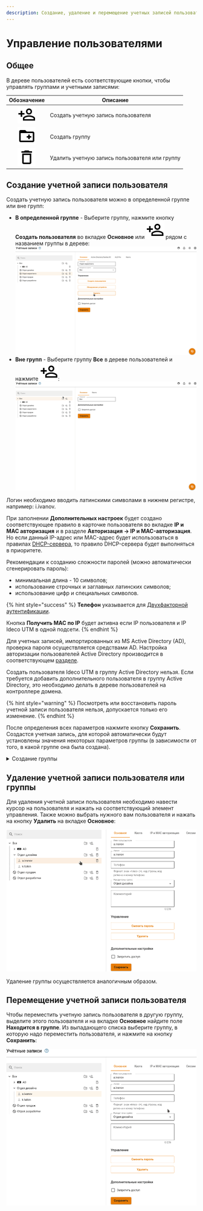 ```yaml
---
description: Создание, удаление и перемещение учетных записей пользователей.
---
```


# Управление пользователями

## Общее

В дереве пользователей есть соответствующие кнопки, чтобы управлять группами и учетными записями:

|                                    Обозначение          | Описание                                       |
| :-----------------------------------------------------: | ---------------------------------------------- |
| ![](../../../.gitbook/assets/icon-add-user.svg)         | Создать учетную запись пользователя            |
| ![](../../../.gitbook/assets/icon-folder.svg)           | Создать группу                                 |
| ![](../../../.gitbook/assets/icon-delete.svg)           | Удалить учетную запись пользователя или группу |

## Создание учетной записи пользователя

Создать учетную запись пользователя можно в определенной группе или вне групп:
* **В определенной группе** - Выберите группу, нажмите кнопку **Создать пользователя** во вкладке **Основное** или ![](../../../.gitbook/assets/icon-add-user.svg) рядом с названием группы в дереве:
    ![](../../../.gitbook/assets/user-management.gif)
* **Вне групп** - Выберите группу **Все** в дереве пользователей и нажмите ![](../../../.gitbook/assets/icon-add-user.svg):
    ![](../../../.gitbook/assets/user-management4.gif)

Логин необходимо вводить латинскими символами в нижнем регистре, например: i.ivanov. 

При заполнении **Дополнительных настроек** будет создано соответствующее правило в карточке пользователя во вкладке **IP и MAC авторизация** и в разделе **Авторизация -> IP и MAC-авторизация**. \
Но если данный IP-адрес или MAC-адрес будет использоваться в правилах [DHCP-сервера](../../services/dhcp.md), то правило DHCP-сервера будет выполняться в приоритете.

Рекомендации к созданию сложности паролей (можно автоматически сгенерировать пароль): 
* минимальная длина - 10 символов; 
* использование строчных и заглавных латинских символов; 
* использование цифр и специальных символов. 

{% hint style="success" %}
**Телефон** указывается для [Двухфакторной аутентификации](../two-factor-authentication.md).

Кнопка **Получить MAC по IP** будет активна если IP пользователя и IP Ideco UTM в одной подсети.
{% endhint %}

Для учетных записей, импортированных из MS Active Directory (AD), проверка пароля осуществляется средствами AD. Настройка авторизации пользователей Active Directory производится в соответствующем [разделе](../active-directory/active-directory-user-authorization.md).

Создать пользователя Ideco UTM в группу Active Directory нельзя. Если требуется добавить дополнительного пользователя в группу Active Directory, это необходимо делать в дереве пользователей на контроллере домена.

{% hint style="warning" %}
Посмотреть или восстановить пароль учетной записи пользователя нельзя, допускается только его изменение.
{% endhint %}

После определения всех параметров нажмите кнопку **Сохранить**. Создастся учетная запись, для которой автоматически будут установлены значения некоторых параметров группы (в зависимости от того, в какой группе она была создана).

<details>

<summary>Создание группы</summary>

Для создания группы нужно нажать на соответствующий элемент управления, который находятся справа от названия группы (можно создать как группу в корне дерева, так и дочернюю).

Откроется окно, в котором вам нужно будет указать название новой группы и нажать кнопку **Сохранить**. Пример добавления группы приведен ниже:

![](../../../.gitbook/assets/user-management1.gif)

</details>

## Удаление учетной записи пользователя или группы

Для удаления учетной записи пользователя необходимо навести курсор на пользователя и нажать на соответствующий элемент управления. Также можно выбрать нужного вам пользователя и нажать на кнопку **Удалить** на вкладке **Основное**:

![](../../../.gitbook/assets/user-management2.gif)

Удаление группы осуществляется аналогичным образом.

## Перемещение учетной записи пользователя
Чтобы переместить учетную запись пользователя в другую группу, выделите этого пользователя и на вкладке **Основное** найдите поле **Находится в группе**. Из выпадающего списка выберите группу, в которую надо переместить пользователя, и нажмите на кнопку **Сохранить**:

![](../../../.gitbook/assets/user-management3.gif)
